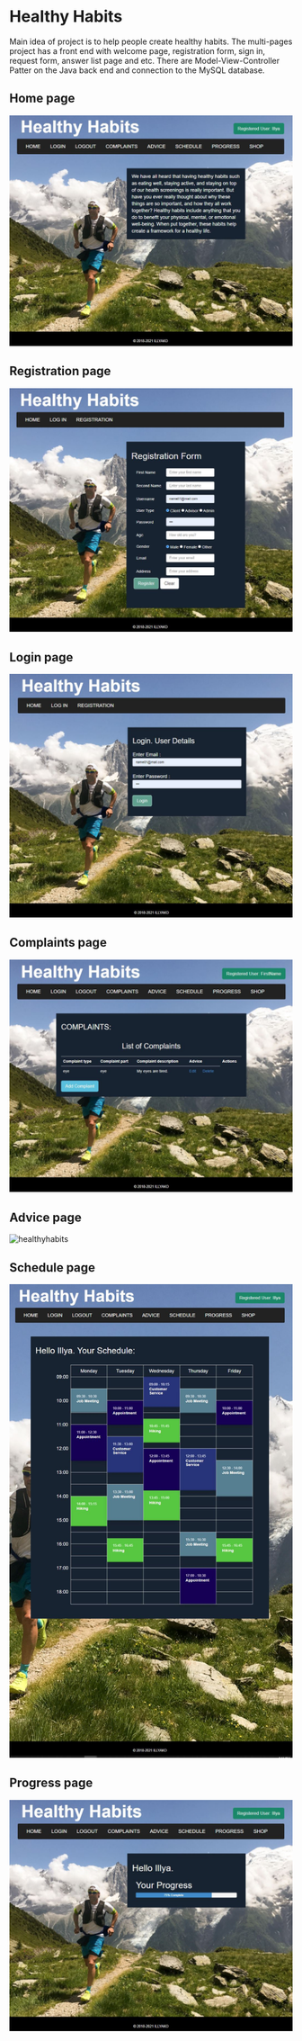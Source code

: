 # **Healthy Habits**

Main idea of project is to help people create healthy habits.
The multi-pages project has a front end with welcome page, registration form, sign in, request form,
answer list page and etc. There are Model-View-Controller Patter on the Java back end and connection to the MySQL database.

## Home page
![healthyhabits](./screenshots/home.jpg)

## Registration page
![healthyhabits](./screenshots/registration.jpg)

## Login page
![healthyhabits](./screenshots/login.jpg)

## Complaints page
![healthyhabits](./screenshots/complaints.jpg)

## Advice page
![healthyhabits](./screenshots/advice.jpg)

## Schedule page
![healthyhabits](./screenshots/schedule.jpg)

## Progress page
![healthyhabits](./screenshots/progress.jpg)
